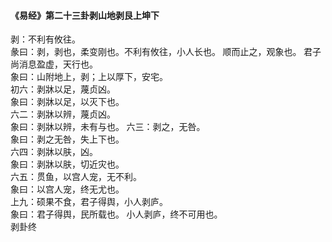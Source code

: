 <font face=微软雅黑>

   
#### 《易经》第二十三卦剥山地剥艮上坤下   

剥：不利有攸往。   
彖曰：剥，剥也，柔变刚也。不利有攸往，小人长也。 顺而止之，观象也。 君子尚消息盈虚，天行也。   
象曰：山附地上，剥；上以厚下，安宅。   
初六：剥牀以足，蔑贞凶。   
象曰：剥牀以足，以灭下也。   
六二：剥牀以辨，蔑贞凶。   
象曰：剥牀以辨，未有与也。 六三：剥之，无咎。   
象曰：剥之无咎，失上下也。   
六四：剥牀以肤，凶。   
象曰：剥牀以肤，切近灾也。   
六五：贯鱼，以宫人宠，无不利。   
象曰：以宫人宠，终无尤也。   
上九：硕果不食，君子得舆，小人剥庐。   
象曰：君子得舆，民所载也。 小人剥庐，终不可用也。   
剥卦终   

</font>
